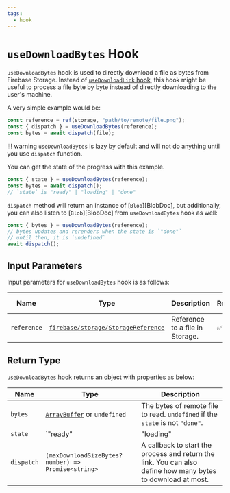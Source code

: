 ```yaml
---
tags:
  - hook
---
```


# `useDownloadBytes` Hook

`useDownloadBytes` hook is used to directly download a file as bytes from Firebase Storage. Instead of [`useDownloadLink` hook](./useDownloadLink.md), this hook might be useful to process a file byte by byte instead of directly downloading to the user's machine.

A very simple example would be:

```typescript
const reference = ref(storage, "path/to/remote/file.png");
const { dispatch } = useDownloadBytes(reference);
const bytes = await dispatch(file);
```

!!! warning
    `useDownloadBytes` is lazy by default and will not do anything until you use `dispatch` function.

You can get the state of the progress with this example.

```typescript
const { state } = useDownloadBytes(reference);
const bytes = await dispatch();
// `state` is "ready" | "loading" | "done"
```

`dispatch` method will return an instance of [`Blob`][BlobDoc], but additionally, you can also listen to [`Blob`][BlobDoc] from `useDownloadBytes` hook as well:

```typescript
const { bytes } = useDownloadBytes(reference);
// bytes updates and rerenders when the state is `"done"`
// until then, it is `undefined`
await dispatch();
```

## Input Parameters

Input parameters for `useDownloadBytes` hook is as follows:

| Name | Type | Description | Required | Default Value |
|---|---|---|---|---|
| `reference` | [`firebase/storage/StorageReference`][StorageReferenceRefDoc] | Reference to a file in Storage. | ✅ | - |

## Return Type

`useDownloadBytes` hook returns an object with properties as below:

| Name | Type | Description |
|---|---|---|
| `bytes` | [`ArrayBuffer`][ArrayBufferRefDoc] or `undefined` | The bytes of remote file to read. `undefined` if the `state` is not `"done"`. |
| `state` | `"ready" | "loading" | "done"` | The state of the process. |
| `dispatch` | `(maxDownloadSizeBytes? number) => Promise<string>` | A callback to start the process and return the link. You can also define how many bytes to download at most. |

[StorageReferenceRefDoc]: https://firebase.google.com/docs/reference/js/storage.storagereference
[ArrayBufferRefDoc]: https://developer.mozilla.org/en-US/docs/Web/JavaScript/Reference/Global_Objects/ArrayBuffer